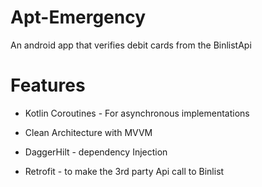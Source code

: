 # Apt-Emergency

An android app that verifies debit cards from the BinlistApi

# Features
* Kotlin Coroutines - For asynchronous implementations

* Clean Architecture with MVVM

* DaggerHilt - dependency Injection

* Retrofit - to make the 3rd party Api call to Binlist
